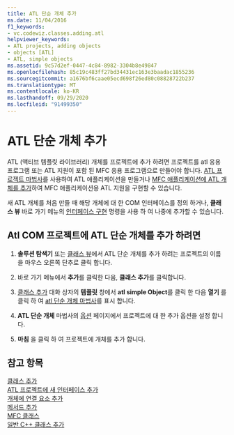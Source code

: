 ```yaml
---
title: ATL 단순 개체 추가
ms.date: 11/04/2016
f1_keywords:
- vc.codewiz.classes.adding.atl
helpviewer_keywords:
- ATL projects, adding objects
- objects [ATL]
- ATL, simple objects
ms.assetid: 9c57d2ef-0447-4c84-8982-3304b8e49847
ms.openlocfilehash: 85c19c483ff27bd34431ec163e3baadac1855236
ms.sourcegitcommit: a1676bf6caae05ecd698f26ed80c08828722b237
ms.translationtype: MT
ms.contentlocale: ko-KR
ms.lasthandoff: 09/29/2020
ms.locfileid: "91499350"
---
```

# <a name="adding-an-atl-simple-object"></a>ATL 단순 개체 추가

ATL (액티브 템플릿 라이브러리) 개체를 프로젝트에 추가 하려면 프로젝트를 atl 응용 프로그램 또는 ATL 지원이 포함 된 MFC 응용 프로그램으로 만들어야 합니다. [ATL 프로젝트 마법사](../../atl/reference/atl-project-wizard.md)를 사용하여 ATL 애플리케이션을 만들거나 [MFC 애플리케이션에 ATL 개체를 추가](../../mfc/reference/adding-atl-support-to-your-mfc-project.md)하여 MFC 애플리케이션용 ATL 지원을 구현할 수 있습니다.

새 ATL 개체를 처음 만들 때 해당 개체에 대 한 COM 인터페이스를 정의 하거나, **클래스 뷰** 바로 가기 메뉴의 [인터페이스 구현](../../ide/implementing-an-interface-visual-cpp.md#implement-interface-wizard) 명령을 사용 하 여 나중에 추가할 수 있습니다.

## <a name="to-add-an-atl-simple-object-to-your-atl-com-project"></a>Atl COM 프로젝트에 ATL 단순 개체를 추가 하려면

1. **솔루션 탐색기** 또는 [클래스 뷰](/visualstudio/ide/viewing-the-structure-of-code)에서 ATL 단순 개체를 추가 하려는 프로젝트의 이름을 마우스 오른쪽 단추로 클릭 합니다.

1. 바로 가기 메뉴에서 **추가**를 클릭한 다음, **클래스 추가**를 클릭합니다.

1. [클래스 추가](../../ide/adding-a-class-visual-cpp.md#add-class-dialog-box) 대화 상자의 **템플릿** 창에서 **atl simple Object**를 클릭 한 다음 **열기** 를 클릭 하 여 [atl 단순 개체 마법사](../../atl/reference/atl-simple-object-wizard.md)를 표시 합니다.

1. **ATL 단순 개체** 마법사의 [옵션](../../atl/reference/options-atl-simple-object-wizard.md) 페이지에서 프로젝트에 대 한 추가 옵션을 설정 합니다.

1. **마침** 을 클릭 하 여 프로젝트에 개체를 추가 합니다.

## <a name="see-also"></a>참고 항목

[클래스 추가](../../ide/adding-a-class-visual-cpp.md)<br/>
[ATL 프로젝트에 새 인터페이스 추가](../../atl/reference/adding-a-new-interface-in-an-atl-project.md)<br/>
[개체에 연결 요소 추가](../../atl/adding-connection-points-to-an-object.md)<br/>
[메서드 추가](../../ide/adding-a-method-visual-cpp.md)<br/>
[MFC 클래스](../../mfc/reference/adding-an-mfc-class.md)<br/>
[일반 C++ 클래스 추가](../../ide/adding-a-generic-cpp-class.md)
